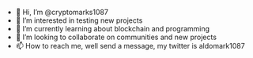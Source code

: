 - 👋 Hi, I’m @cryptomarks1087
- 👀 I’m interested in testing new projects
- 🌱 I’m currently learning about blockchain and programming
- 💞️ I’m looking to collaborate on communities and new projects
- 📫 How to reach me, well send a message, my twitter is aldomark1087

<!---
cryptomarks1087/cryptomarks1087 is a ✨ special ✨ repository because its `README.md` (this file) appears on your GitHub profile.
You can click the Preview link to take a look at your changes.
--->
